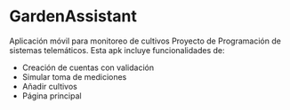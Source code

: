 # GardenAssistant
Aplicación móvil para monitoreo de cultivos
Proyecto de Programación de sistemas telemáticos.
Esta apk incluye funcionalidades de:
- Creación de cuentas con validación
- Simular toma de mediciones
- Añadir cultivos
- Página principal
